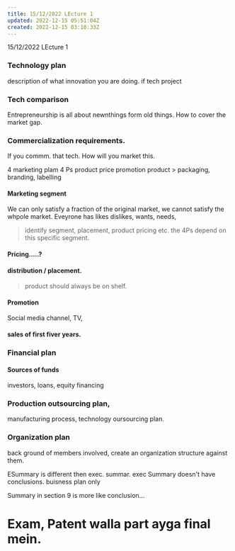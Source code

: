 ```yaml
---
title: 15/12/2022 LEcture 1
updated: 2022-12-15 05:51:04Z
created: 2022-12-15 03:18:33Z
---
```


15/12/2022 LEcture 1

### Technology plan

description of what innovation you are doing. if tech project

### Tech comparison

Entrepreneurship is all about newnthings form old things. How to cover the market gap.

### Commercialization requirements.

If you commm. that tech. How will you market this.

4 marketing plam
4 Ps
product price promotion 
product > packaging, branding, labelling

#### Marketing segment
We can only satisfy a fraction of the original market, we cannot satisfy the whpole market. Eveyrone has likes dislikes, wants, needs, 

> identify segment,
> placement, product pricing etc. the 4Ps depend on this specific segment.

#### Pricing.....?

#### distribution / placement.

> product should always be on shelf. 

#### Promotion

Social media channel, TV, 

#### sales of first fiver years.

### Financial plan

#### Sources of funds
investors, loans, equity financing

### Production outsourcing plan,
manufacturing process, technology oursourcing plan.

### Organization plan

back ground of members involved, create an organization structure against them.


ESummary is different then exec. summar.
exec Summary doesn't have conclusions. buisness plan only

Summary in section 9 is more like conclusion...

# Exam, Patent walla part ayga final mein.

